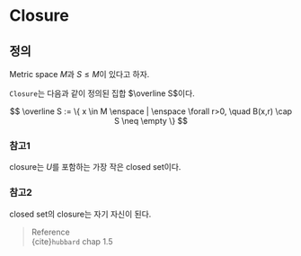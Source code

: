 # Closure
## 정의
Metric space $M$과 $S \le M$이 있다고 하자.

`Closure`는 다음과 같이 정의된 집합 $\overline S$이다.

$$ \overline S := \{ x \in M \enspace | \enspace \forall r>0, \quad B(x,r) \cap S \neq \empty \} $$

### 참고1
closure는 $U$를 포함하는 가장 작은 closed set이다.

### 참고2
closed set의 closure는 자기 자신이 된다.

> Reference  
> {cite}`hubbard` chap 1.5  